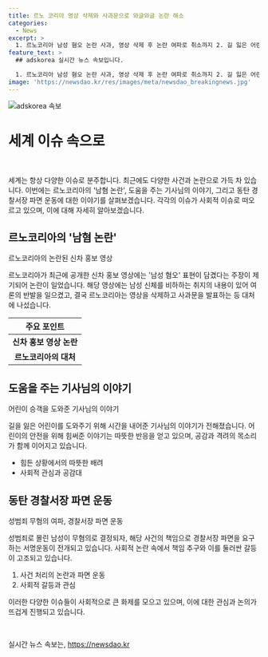 ```yaml
---
title: 르노 코리아 영상 삭제와 사과문으로 와글와글 논란 해소
categories:
  - News
excerpt: >
  1. 르노코리아 남성 혐오 논란 사과, 영상 삭제 후 논란 여파로 취소까지 2. 길 잃은 어린이 승객 돕는 훈훈한 버스 기사 이야기 3. 성범죄 무혐의로 판단된 사건, 동탄 경찰서장 파면 운동 전개   
feature_text: >
  ## adskorea 실시간 뉴스 속보입니다.

  1. 르노코리아 남성 혐오 논란 사과, 영상 삭제 후 논란 여파로 취소까지 2. 길 잃은 어린이 승객 돕는 훈훈한 버스 기사 이야기 3. 성범죄 무혐의로 판단된 사건, 동탄 경찰서장 파면 운동 전개   
image: 'https://newsdao.kr/res/images/meta/newsdao_breakingnews.jpg'
---
```


<p><img src="https://newsdao.kr/res/images/meta/newsdao_breakingnews.jpg" alt="adskorea 속보" /></p>

<h1>세계 이슈 속으로</h1>

<p data-ke-size="size16">&nbsp;</p>

<p>세계는 항상 다양한 이슈로 분주합니다. 최근에도 다양한 사건과 논란으로 가득 차 있습니다. 이번에는 르노코리아의 '남혐 논란', 도움을 주는 기사님의 이야기, 그리고 동탄 경찰서장 파면 운동에 대한 이야기를 살펴보겠습니다. 각각의 이슈가 사회적 이슈로 떠오르고 있으며, 이에 대해 자세히 알아보겠습니다.</p>

<h2>르노코리아의 '남혐 논란'</h2>

<p data-ke-size="size16">르노코리아의 논란된 신차 홍보 영상</p>

<p>르노코리아가 최근에 공개한 신차 홍보 영상에는 '남성 혐오' 표현이 담겼다는 주장이 제기되어 논란이 일었습니다. 해당 영상에는 남성 신체를 비하하는 취지의 내용이 있어 여론의 반발을 일으켰고, 결국 르노코리아는 영상을 삭제하고 사과문을 발표하는 등 대처에 나섰습니다.</p>

<table>
<thead>
<tr>
<th>주요 포인트</th>
</tr>
</thead>
<tbody>
<tr>
<td style="text-align: center; height: 17px;"><b>신차 홍보 영상 논란</b></td>
</tr>
<tr>
<td style="text-align: center; height: 17px;"><b>르노코리아의 대처</b></td>
</tr>
</tbody>
</table>

<h2>도움을 주는 기사님의 이야기</h2>

<p data-ke-size="size16">어린이 승객을 도와준 기사님의 이야기</p>

<p>길을 잃은 어린이를 도와주기 위해 시간을 내어준 기사님의 이야기가 전해졌습니다. 어린이의 안전을 위해 힘써준 이야기는 따뜻한 반응을 얻고 있으며, 공감과 격려의 목소리가 함께 이어지고 있습니다.</p>

<ul>
<li>힘든 상황에서의 따뜻한 배려</li>
<li>사회적 관심과 공감대</li>
</ul>

<h2>동탄 경찰서장 파면 운동</h2>

<p data-ke-size="size16">성범죄 무혐의 여파, 경찰서장 파면 운동</p>

<p>성범죄로 몰린 남성이 무혐의로 결정되자, 해당 사건의 책임으로 경찰서장 파면을 요구하는 서명운동이 전개되고 있습니다. 사회적 논란 속에서 책임 추구와 이를 둘러싼 갈등이 고조되고 있습니다.</p>

<ol>
<li>사건 처리의 논란과 파면 운동</li>
<li>사회적 갈등과 관심</li>
</ol>

<p>이러한 다양한 이슈들이 사회적으로 큰 화제를 모으고 있으며, 이에 대한 관심과 논의가 뜨겁게 진행되고 있습니다.</p>

<p data-ke-size="size16">&nbsp;</p>
실시간 뉴스 속보는, <a href="https://newsdao.kr" rel="dofollow">https://newsdao.kr</a>


